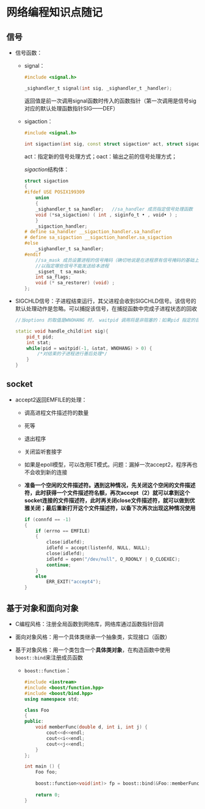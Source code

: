 # 网络编程知识点随记

## 信号

* 信号函数：

  * signal：

    ```cpp
    #include <signal.h>
    
    _sighandler_t signal(int sig, _sighandler_t _handler);
    ```

    返回值是前一次调用signal函数时传入的函数指针（第一次调用是信号sig对应的默认处理函数指针SIG——DEF）

  * sigaction：

    ```cpp
    #include <signal.h>
    
    int sigaction(int sig, const struct sigaction* act, struct sigaction* oact);
    ```

    act：指定新的信号处理方式；oact：输出之前的信号处理方式；

    *sigaction*结构体：

    ```c
    struct sigaction
    {
    #ifdef USE POSIX199309
    	union
    	{
    	_sighandler_t sa_handler;	//sa_handler 成员指定倌号处理函数
    	void (*sa_sigaction) ( int , siginfo_t • , void• ) ;
    	}
        _sigaction_handler;
    # define sa_handler __sigaction_handler.sa_handler
    # define sa_sigaction __sigaction_handler.sa_sigaction
    #else
    	_sighandler_t sa_handler;
    #endif
        //sa_mask 成员设置进程的信号掩码（确切地说是在进程原有信号掩码的基础上增加信号掩码），
        //以指定哪些信号不能发送给本进程
    	_sigset_ t sa_mask;	
    	int sa_flags;
    	void (* sa_restorer) (void) ;
    };
    ```

    

* SIGCHLD信号：子进程结束运行，其父进程会收到SIGCHLD信号。该信号的默认处理动作是忽略。可以捕捉该信号，在捕捉函数中完成子进程状态的回收

  ```cpp title="SIGCHLD.c"
  //当options 的取值是WNOHANG 时， waitpid 调用将是非阻塞的：如果pid 指定的目标子进程还没有结束或意外终止， 则waitpid 立即返回0: 如果目标子进程确实正常退出了，则waitpid 返回该子进程的PID 
  
  static void handle_child(int sig){
      pid_t pid;
      int stat;
      while(pid = waitpid(-1, &stat, WNOHANG) > 0) {
          /*对结束的子进程进行善后处理*/
      }
  }	
  ```







## socket

* accept2返回EMFILE的处理：

  * 调高进程文件描述符的数量

  * 死等

  * 退出程序

  * 关闭监听套接字

  * 如果是epoll模型，可以改用ET模式。问题：漏掉一次accept2，程序再也不会收到新的连接

  * **准备一个空闲的文件描述符。遇到这种情况，先关闭这个空闲的文件描述符，此时获得一个文件描述符名额，再次accept（2）就可以拿到这个socket连接的文件描述符，此时再关闭close文件描述符，就可以做到优雅关闭；最后重新打开这个文件描述符，以备下次再次出现这种情况使用**

    ```cpp
    if (connfd == -1)
    {
        if (errno == EMFILE)
        {
            close(idlefd);
            idlefd = accept(listenfd, NULL, NULL);
            close(idlefd);
            idlefd = open("/dev/null", O_RDONLY | O_CLOEXEC);
            continue;
        }
        else
            ERR_EXIT("accept4");
    }
    ```





## 基于对象和面向对象

* C编程风格：注册全局函数到网络库，网络库通过函数指针回调

* 面向对象风格：用一个具体类继承一个抽象类，实现接口（函数）

* 基于对象风格：用一个类包含一个**具体类对象**，在构造函数中使用`boost::bind`来注册成员函数

  * `boost::function`：

    ```cpp
    #include <iostream>
    #include <boost/function.hpp>
    #include <boost/bind.hpp>
    using namespace std;
    
    class Foo
    {
    public:
        void memberFunc(double d, int i, int j) {
            cout<<d<<endl;
            cout<<i<<endl;
            cout<<j<<endl;
        }
    };
    
    int main () {
        Foo foo;
        
        boost::function<void(int)> fp = boost::bind(&Foo::memberFunc, &foo, 0.5, _1, 10); //_1是占位参数；&foo相当于传入this指针
        
        return 0;
    }
    ```





